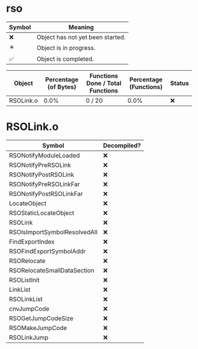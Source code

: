 # rso
| Symbol | Meaning 
| ------------- | ------------- 
| :x: | Object has not yet been started. 
| :eight_pointed_black_star: | Object is in progress. 
| :white_check_mark: | Object is completed. 


| Object | Percentage (of Bytes) | Functions Done / Total Functions | Percentage (Functions) | Status 
| ------------- | ------------- | ------------- | ------------- | ------------- 
| RSOLink.o | 0.0% | 0 / 20 | 0.0% | :x: 


# RSOLink.o
| Symbol | Decompiled? |
| ------------- | ------------- |
| RSONotifyModuleLoaded | :x: |
| RSONotifyPreRSOLink | :x: |
| RSONotifyPostRSOLink | :x: |
| RSONotifyPreRSOLinkFar | :x: |
| RSONotifyPostRSOLinkFar | :x: |
| LocateObject | :x: |
| RSOStaticLocateObject | :x: |
| RSOLink | :x: |
| RSOIsImportSymbolResolvedAll | :x: |
| FindExportIndex | :x: |
| RSOFindExportSymbolAddr | :x: |
| RSORelocate | :x: |
| RSORelocateSmallDataSection | :x: |
| RSOListInit | :x: |
| LinkList | :x: |
| RSOLinkList | :x: |
| cnvJumpCode | :x: |
| RSOGetJumpCodeSize | :x: |
| RSOMakeJumpCode | :x: |
| RSOLinkJump | :x: |


